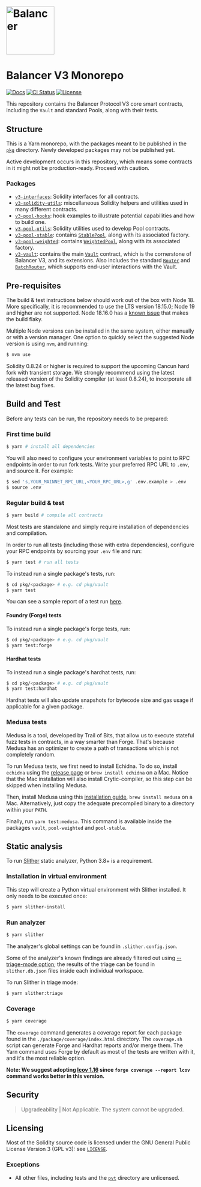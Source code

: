# <img src="logo.svg" alt="Balancer" height="128px">

# Balancer V3 Monorepo

[![Docs](https://img.shields.io/badge/docs-%F0%9F%93%84-blue)](https://docs.balancer.fi/)
[![CI Status](https://github.com/balancer/balancer-v3-monorepo/workflows/CI/badge.svg)](https://github.com/balancer/balancer-v3-monorepo/actions)
[![License](https://img.shields.io/badge/License-GPLv3-green.svg)](https://www.gnu.org/licenses/gpl-3.0)

This repository contains the Balancer Protocol V3 core smart contracts, including the `Vault` and standard Pools, along with their tests.

## Structure

This is a Yarn monorepo, with the packages meant to be published in the [`pkg`](./pkg) directory. Newly developed packages may not be published yet.

Active development occurs in this repository, which means some contracts in it might not be production-ready. Proceed with caution.

### Packages

- [`v3-interfaces`](./pkg/interfaces): Solidity interfaces for all contracts.
- [`v3-solidity-utils`](./pkg/solidity-utils): miscellaneous Solidity helpers and utilities used in many different contracts.
- [`v3-pool-hooks`](./pkg/pool-hooks/): hook examples to illustrate potential capabilities and how to build one.
- [`v3-pool-utils`](./pkg/pool-utils/): Solidity utilities used to develop Pool contracts.
- [`v3-pool-stable`](./pkg/pool-stable/): contains [`StablePool`](./pkg/pool-stable/contracts/StablePool.sol), along with its associated factory.
- [`v3-pool-weighted`](./pkg/pool-weighted): contains [`WeightedPool`](./pkg/pool-weighted/contracts/WeightedPool.sol), along with its associated factory.
- [`v3-vault`](./pkg/vault): contains the main [`Vault`](./pkg/vault/contracts/Vault.sol) contract, which is the cornerstone of Balancer V3, and its extensions. Also includes the standard [`Router`](./pkg/vault/contracts/Router.sol) and [`BatchRouter`](./pkg/vault/contracts/BatchRouter.sol), which supports end-user interactions with the Vault.

## Pre-requisites

The build & test instructions below should work out of the box with Node 18. More specifically, it is recommended to use the LTS version 18.15.0; Node 19 and higher are not supported. Node 18.16.0 has a [known issue](https://github.com/NomicFoundation/hardhat/issues/3877) that makes the build flaky.

Multiple Node versions can be installed in the same system, either manually or with a version manager.
One option to quickly select the suggested Node version is using `nvm`, and running:

```bash
$ nvm use
```

Solidity 0.8.24 or higher is required to support the upcoming Cancun hard fork with transient storage. We strongly recommend using the latest released version of the Solidity compiler (at least 0.8.24), to incorporate all the latest bug fixes.

## Build and Test

Before any tests can be run, the repository needs to be prepared:

### First time build

```bash
$ yarn # install all dependencies
```

You will also need to configure your environment variables to point to RPC endpoints in order to run fork tests.
Write your preferred RPC URL to `.env`, and source it. For example:

```bash
$ sed 's,YOUR_MAINNET_RPC_URL,<YOUR_RPC_URL>,g' .env.example > .env
$ source .env
```

### Regular build & test

```bash
$ yarn build # compile all contracts
```

Most tests are standalone and simply require installation of dependencies and compilation.

In order to run all tests (including those with extra dependencies), configure your RPC endpoints by sourcing your `.env` file and run:

```bash
$ yarn test # run all tests
```

To instead run a single package's tests, run:

```bash
$ cd pkg/<package> # e.g. cd pkg/vault
$ yarn test
```

You can see a sample report of a test run [here](./audits/README.md).

#### Foundry (Forge) tests

To instead run a single package's forge tests, run:

```bash
$ cd pkg/<package> # e.g. cd pkg/vault
$ yarn test:forge
```

#### Hardhat tests

To instead run a single package's hardhat tests, run:

```bash
$ cd pkg/<package> # e.g. cd pkg/vault
$ yarn test:hardhat
```

Hardhat tests will also update snapshots for bytecode size and gas usage if applicable for a given package.

### Medusa tests

Medusa is a tool, developed by Trail of Bits, that allow us to execute stateful fuzz tests in contracts, in a way
smarter than Forge. That's because Medusa has an optimizer to create a path of transactions which is not completely
random.

To run Medusa tests, we first need to install Echidna. To do so, install `echidna` using the 
[release page](https://github.com/crytic/echidna/releases) or `brew install echidna` on a Mac. Notice that the Mac
installation will also install Crytic-compiler, so this step can be skipped when installing Medusa.

Then, install Medusa using this [installation guide](https://github.com/crytic/medusa/blob/master/docs/src/getting_started/installation.md#building-from-source), `brew install medusa` on a Mac. Alternatively, just copy the adequate precompiled binary to a directory within your `PATH`.

Finally, run `yarn test:medusa`. This command is available inside the packages `vault`, `pool-weighted` and 
`pool-stable`.

## Static analysis

To run [Slither](https://github.com/crytic/slither) static analyzer, Python 3.8+ is a requirement.

### Installation in virtual environment

This step will create a Python virtual environment with Slither installed. It only needs to be executed once:

```bash
$ yarn slither-install
```

### Run analyzer

```bash
$ yarn slither
```

The analyzer's global settings can be found in `.slither.config.json`.

Some of the analyzer's known findings are already filtered out using [--triage-mode option](https://github.com/crytic/slither/wiki/Usage#triage-mode); the results of the triage can be found in `slither.db.json` files inside each individual workspace.

To run Slither in triage mode:

```bash
$ yarn slither:triage
```

### Coverage

```bash
$ yarn coverage
```

The `coverage` command generates a coverage report for each package found in the `./package/coverage/index.html` directory. The `coverage.sh` script can generate Forge and Hardhat reports and/or merge them. The Yarn command uses Forge by default as most of the tests are written with it, and it's the most reliable option.

**Note: We suggest adopting [lcov 1.16](https://github.com/linux-test-project/lcov/releases/tag/v1.16) since `forge coverage --report lcov` command works better in this version.**

## Security

> Upgradeability | Not Applicable. The system cannot be upgraded.

## Licensing

Most of the Solidity source code is licensed under the GNU General Public License Version 3 (GPL v3): see [`LICENSE`](./LICENSE).

### Exceptions

- All other files, including tests and the [`pvt`](./pvt) directory are unlicensed.
